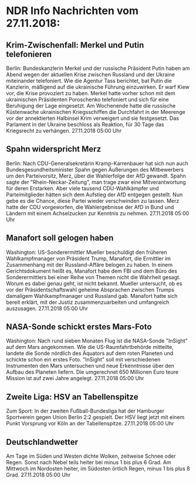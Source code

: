 # NDR Info Nachrichten vom 27.11.2018:


## Krim-Zwischenfall: Merkel und Putin telefonieren
Berlin: Bundeskanzlerin Merkel und der russische Präsident Putin haben am Abend wegen der aktuellen Krise zwischen Russland und der Ukraine miteinander telefoniert. Wie die Agentur Tass berichtet, bat Putin die Kanzlerin, mäßigend auf die ukrainische Führung einzuwirken. Er warf Kiew vor, die Krise provoziert zu haben. Merkel hatte vorher schon mit dem ukrainischen Präsidenten Poroschenko telefoniert und sich für eine Beruhigung der Lage eingesetzt. Am Wochenende hatte die russische Küstenwache ukrainischen Kriegsschiffen die Durchfahrt in der Meerenge vor der annektierten Halbinsel Krim verweigert und sie festgesetzt. Das Parlament in der Ukraine beschloss als Reaktion, für 30 Tage das Kriegsrecht zu verhängen. 27.11.2018 05:00 Uhr 

## Spahn widerspricht Merz
Berlin: Nach CDU-Generalsekretärin Kramp-Karrenbauer hat sich nun auch Bundesgesundheitsminister Spahn gegen Äußerungen des Mitbewerbers um den Parteivorsitz, Merz, über die Wahlerfolge der AfD gewandt. Spahn sagte der "Rhein-Neckar-Zeitung", man trage zwar eine Mitverantwortung für deren Erstarken. Aber viele tausend CDU-Wahlkämpfer und Parteimitglieder hätten sich dem Aufstieg der AfD entgegen gestellt. Nun gebe es die Chance, diese Partei wieder verschwinden zu lassen. Merz hatte der CDU vorgeworfen, die Wahlergebnisse der AfD in Bund und Ländern mit einem Achselzucken zur Kenntnis zu nehmen. 27.11.2018 05:00 Uhr 

## Manafort soll gelogen haben
Washington: US-Sonderermittler Mueller beschuldigt den früheren Wahlkampfmanager von Präsident Trump, Manafort, die Ermittler im Zusammenhang mit der Russland-Affäre belogen zu haben. In einem Gerichtsdokument heißt es, Manafort habe dem FBI und dem Büro des Sonderermittlers bei einer Reihe von Themen nicht die Wahrheit gesagt. Worum es dabei genau geht, ist nicht bekannt. Mueller untersucht, ob es vor der Präsidentschaftswahl geheime Absprachen zwischen Trumps damaligem Wahlkampfmanager und Russland gab. Manafort hatte sich bereit erklärt, mit der Justiz zusammenzuarbeiten und umfangreich auszusagen. 27.11.2018 05:00 Uhr 

## NASA-Sonde schickt erstes Mars-Foto
Washington: Nach rund sieben Monaten Flug ist die NASA-Sonde "InSight" auf dem Mars angekommen. Wie die US-Raumfahrtbehörde mitteilte, landete die Sonde nördlich des Äquators auf dem roten Planeten und schickte schon ein erstes Foto. "InSight" soll mit verschiedenen Instrumenten den Mars untersuchen und neue Erkenntnisse über den Aufbau des Planeten liefern. Die umgerechnet 650 Millionen Euro teure Mission ist auf zwei Jahre angelegt. 27.11.2018 05:00 Uhr 

## Zweite Liga: HSV an Tabellenspitze
Zum Sport: In der zweiten Fußball-Bundesliga hat der Hamburger Sportverein gegen Union Berlin 2:2 gespielt. Der HSV liegt jetzt mit einem Punkt Vorsprung vor Köln an der Tabellenspitze. 27.11.2018 05:00 Uhr 

## Deutschlandwetter
Am Tage im Süden und Westen dichte Wolken, zeitweise Schnee oder Regen. Sonst nach Nebel teils heiter bei minus 1 bis plus 6 Grad. Am Mittwoch im Nordosten heiter, im Südosten örtlich Regen, minus 1 bis plus 8 Grad. 27.11.2018 05:00 Uhr 
